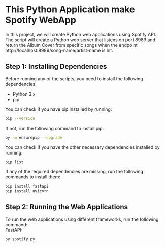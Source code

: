 # This Python Application make Spotify WebApp

In this project, we will create Python web applications using Spotify API. The script will create a Python web server that listens on port 8989 and return the Album Cover from specific songs when the endpoint http://localhost:8989/song-name/artist-name is hit.

## Step 1: Installing Dependencies

Before running any of the scripts, you need to install the following dependencies:

- Python 3.x
- pip

You can check if you have pip installed by running:

```bash
pip --version
```
If not, run the following command to install pip:
```bash
py -m ensurepip --upgrade
```
You can check if you have the other necessary dependencies installed by running:
```bash
pip list
```
If any of the required dependencies are missing, run the following commands to install them:
```bash
pip install fastapi
pip install uvicorn
```
## Step 2: Running the Web Applications
To run the web applications using different frameworks, run the following command: </br>
FastAPI:
```bash
py spotify.py
```

